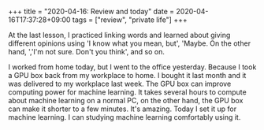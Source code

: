 +++
title =  "2020-04-16: Review and today"
date = 2020-04-16T17:37:28+09:00
tags = ["review", "private life"]
+++

At the last lesson, I practiced linking words and learned about giving different opinions
using 'I know what you mean, but', 'Maybe. On the other hand, ','I'm not sure. Don't you think',
and so on.

I worked from home today, but I went to the office yesterday.
Because I took a GPU box back from my workplace to home.
I bought it last month and it was delivered to my workplace last week.
The GPU box can improve computing power for machine learning.
It takes several hours to compute about machine learning on a normal PC,
on the other hand, the GPU box can make it shorter to a few minutes.
It's amazing. Today I set it up for machine learning.
I can studying machine learning comfortably using it.
